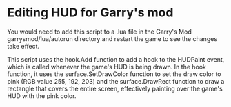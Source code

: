 # Editing HUD for Garry's mod

You would need to add this script to a .lua file in the Garry's Mod garrysmod/lua/autorun directory and restart the game to see the changes take effect. 

This script uses the hook.Add function to add a hook to the HUDPaint event, which is called whenever the game's HUD is being drawn. In the hook function, it uses the surface.SetDrawColor function to set the draw color to pink (RGB value 255, 192, 203) and the surface.DrawRect function to draw a rectangle that covers the entire screen, effectively painting over the game's HUD with the pink color.
